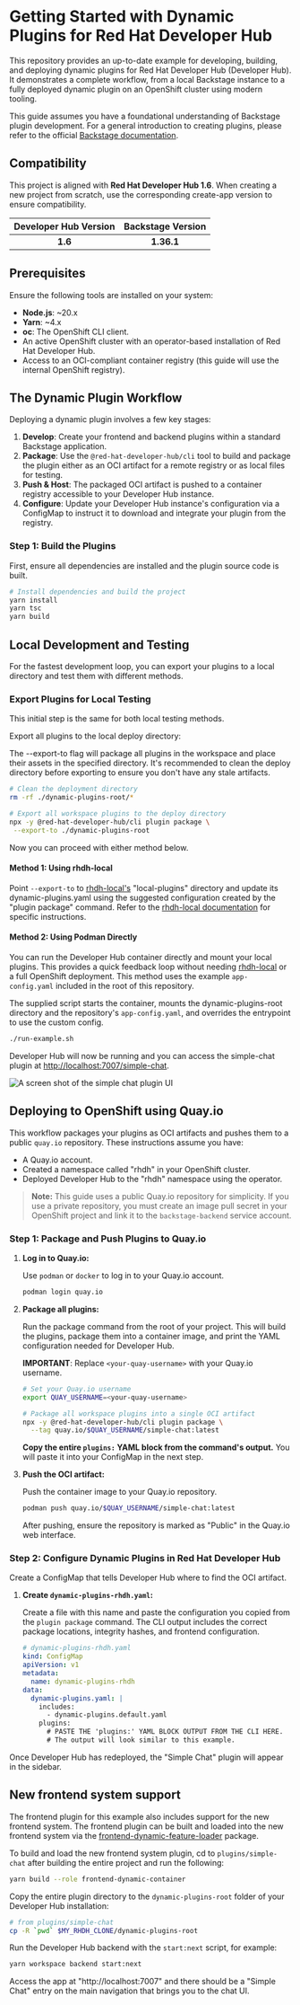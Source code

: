 # Getting Started with Dynamic Plugins for Red Hat Developer Hub

This repository provides an up-to-date example for developing, building, and deploying dynamic plugins for Red Hat Developer Hub (Developer Hub). It demonstrates a complete workflow, from a local Backstage instance to a fully deployed dynamic plugin on an OpenShift cluster using modern tooling.

This guide assumes you have a foundational understanding of Backstage plugin development. For a general introduction to creating plugins, please refer to the official [Backstage documentation](https://backstage.io/docs/plugins/create-a-plugin).

## Compatibility

This project is aligned with **Red Hat Developer Hub 1.6**. When creating a new project from scratch, use the corresponding create-app version to ensure compatibility.

| **Developer Hub Version** | **Backstage Version** | 
| :--------------: | :-------------------: |
| **1.6** | **1.36.1** |

## Prerequisites

Ensure the following tools are installed on your system:

- **Node.js**: ~20.x
- **Yarn**: ~4.x
- **oc**: The OpenShift CLI client.
- An active OpenShift cluster with an operator-based installation of Red Hat Developer Hub.
- Access to an OCI-compliant container registry (this guide will use the internal OpenShift registry).

## The Dynamic Plugin Workflow

Deploying a dynamic plugin involves a few key stages:

1. **Develop**: Create your frontend and backend plugins within a standard Backstage application.
2. **Package**: Use the `@red-hat-developer-hub/cli` tool to build and package the plugin either as an OCI artifact for a remote registry or as local files for testing.
3. **Push & Host**: The packaged OCI artifact is pushed to a container registry accessible to your Developer Hub instance.
4. **Configure**: Update your Developer Hub instance's configuration via a ConfigMap to instruct it to download and integrate your plugin from the registry.

### Step 1: Build the Plugins

First, ensure all dependencies are installed and the plugin source code is built.

```bash
# Install dependencies and build the project
yarn install
yarn tsc
yarn build
```

## Local Development and Testing

For the fastest development loop, you can export your plugins to a local directory and test them with different methods.

### Export Plugins for Local Testing

This initial step is the same for both local testing methods.

Export all plugins to the local deploy directory:

The --export-to flag will package all plugins in the workspace and place their assets in the specified directory. It's recommended to clean the deploy directory before exporting to ensure you don't have any stale artifacts.

```bash
# Clean the deployment directory
rm -rf ./dynamic-plugins-root/*

# Export all workspace plugins to the deploy directory
npx -y @red-hat-developer-hub/cli plugin package \
 --export-to ./dynamic-plugins-root
```

Now you can proceed with either method below.

#### Method 1: Using rhdh-local

Point `--export-to` to [rhdh-local's](https://github.com/redhat-developer/rhdh-local) "local-plugins" directory and update its dynamic-plugins.yaml using the suggested configuration created by the "plugin package" command.  Refer to the [rhdh-local documentation](https://github.com/redhat-developer/rhdh-local) for specific instructions.

#### Method 2: Using Podman Directly

You can run the Developer Hub container directly and mount your local plugins. This provides a quick feedback loop without needing [rhdh-local](https://github.com/redhat-developer/rhdh-local) or a full OpenShift deployment. This method uses the example `app-config.yaml` included in the root of this repository.

The supplied script starts the container, mounts the dynamic-plugins-root directory and the repository's `app-config.yaml`, and overrides the entrypoint to use the custom config.

```bash
./run-example.sh
```

Developer Hub will now be running and you can access the simple-chat plugin at <http://localhost:7007/simple-chat>.

![A screen shot of the simple chat plugin UI](images/simple-chat.png)

## Deploying to OpenShift using Quay.io

This workflow packages your plugins as OCI artifacts and pushes them to a public `quay.io` repository. These instructions assume you have:

- A Quay.io account.
- Created a namespace called "rhdh" in your OpenShift cluster.
- Deployed Developer Hub to the "rhdh" namespace using the operator.

> **Note:** This guide uses a public Quay.io repository for simplicity. If you use a private repository, you must create an image pull secret in your OpenShift project and link it to the `backstage-backend` service account.

### Step 1: Package and Push Plugins to Quay.io

1. **Log in to Quay.io:**

    Use `podman` or `docker` to log in to your Quay.io account.

    ```bash
    podman login quay.io
    ```

2. **Package all plugins:**

    Run the package command from the root of your project. This will build the plugins, package them into a container image, and print the YAML configuration needed for Developer Hub.

    **IMPORTANT**: Replace `<your-quay-username>` with your Quay.io username.

    ```bash
    # Set your Quay.io username
    export QUAY_USERNAME=<your-quay-username>

    # Package all workspace plugins into a single OCI artifact
    npx -y @red-hat-developer-hub/cli plugin package \
      --tag quay.io/$QUAY_USERNAME/simple-chat:latest
    ```

    **Copy the entire `plugins:` YAML block from the command's output.** You will paste it into your ConfigMap in the next step.

3. **Push the OCI artifact:**

    Push the container image to your Quay.io repository.

    ```bash
    podman push quay.io/$QUAY_USERNAME/simple-chat:latest
    ```

    After pushing, ensure the repository is marked as "Public" in the Quay.io web interface.

### Step 2: Configure Dynamic Plugins in Red Hat Developer Hub

Create a ConfigMap that tells Developer Hub where to find the OCI artifact.

1. **Create `dynamic-plugins-rhdh.yaml`:**

    Create a file with this name and paste the configuration you copied from the `plugin package` command. The CLI output includes the correct package locations, integrity hashes, and frontend configuration.

    ```yaml
    # dynamic-plugins-rhdh.yaml
    kind: ConfigMap
    apiVersion: v1
    metadata:
      name: dynamic-plugins-rhdh
    data:
      dynamic-plugins.yaml: |
        includes:
          - dynamic-plugins.default.yaml
        plugins:
          # PASTE THE 'plugins:' YAML BLOCK OUTPUT FROM THE CLI HERE.
          # The output will look similar to this example.

Once Developer Hub has redeployed, the "Simple Chat" plugin will appear in the sidebar.

## New frontend system support

The frontend plugin for this example also includes support for the new frontend system.  The frontend plugin can be built and loaded into the new frontend system via the [frontend-dynamic-feature-loader](https://github.com/backstage/backstage/tree/master/packages/frontend-dynamic-feature-loader) package.

To build and load the new frontend system plugin, cd to `plugins/simple-chat` after building the entire project and run the following:

```bash
yarn build --role frontend-dynamic-container
```

Copy the entire plugin directory to the `dynamic-plugins-root` folder of your Developer Hub installation:

```bash
# from plugins/simple-chat
cp -R `pwd` $MY_RHDH_CLONE/dynamic-plugins-root
```

Run the Developer Hub backend with the `start:next` script, for example:

```bash
yarn workspace backend start:next
```

Access the app at "http://localhost:7007" and there should be a "Simple Chat" entry on the main navigation that brings you to the chat UI.

